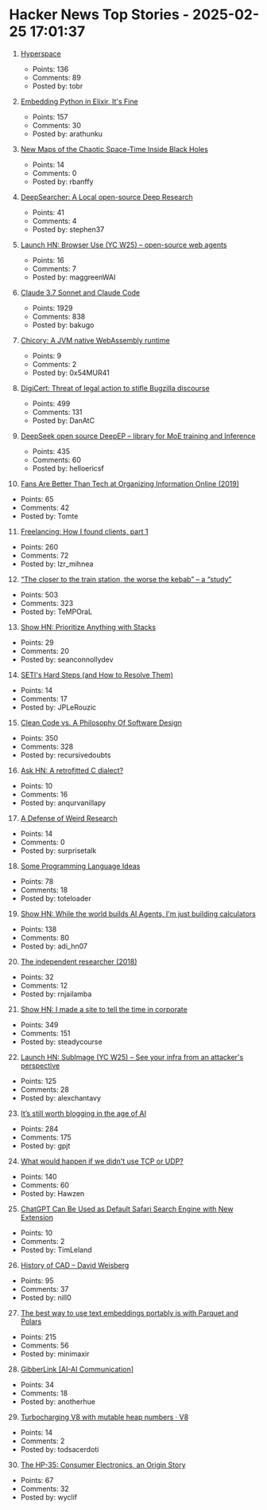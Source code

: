 # Hacker News Top Stories - 2025-02-25 17:01:37

1. [Hyperspace](https://hypercritical.co/2025/02/25/hyperspace)
   - Points: 136
   - Comments: 89
   - Posted by: tobr

2. [Embedding Python in Elixir, It's Fine](https://dashbit.co/blog/running-python-in-elixir-its-fine)
   - Points: 157
   - Comments: 30
   - Posted by: arathunku

3. [New Maps of the Chaotic Space-Time Inside Black Holes](https://www.quantamagazine.org/new-maps-of-the-bizarre-chaotic-space-time-inside-black-holes-20250224/)
   - Points: 14
   - Comments: 0
   - Posted by: rbanffy

4. [DeepSearcher: A Local open-source Deep Research](https://milvus.io/blog/introduce-deepsearcher-a-local-open-source-deep-research.md)
   - Points: 41
   - Comments: 4
   - Posted by: stephen37

5. [Launch HN: Browser Use (YC W25) – open-source web agents](https://github.com/browser-use/browser-use)
   - Points: 16
   - Comments: 7
   - Posted by: maggreenWAI

6. [Claude 3.7 Sonnet and Claude Code](https://www.anthropic.com/news/claude-3-7-sonnet)
   - Points: 1929
   - Comments: 838
   - Posted by: bakugo

7. [Chicory: A JVM native WebAssembly runtime](https://chicory.dev/)
   - Points: 9
   - Comments: 2
   - Posted by: 0x54MUR41

8. [DigiCert: Threat of legal action to stifle Bugzilla discourse](https://bugzilla.mozilla.org/show_bug.cgi?id=1950144)
   - Points: 499
   - Comments: 131
   - Posted by: DanAtC

9. [DeepSeek open source DeepEP – library for MoE training and Inference](https://github.com/deepseek-ai/DeepEP)
   - Points: 435
   - Comments: 60
   - Posted by: helloericsf

10. [Fans Are Better Than Tech at Organizing Information Online (2019)](https://www.wired.com/story/archive-of-our-own-fans-better-than-tech-organizing-information/)
   - Points: 65
   - Comments: 42
   - Posted by: Tomte

11. [Freelancing: How I found clients, part 1](https://crocspace.substack.com/p/freelancing-how-i-got-clients-part)
   - Points: 260
   - Comments: 72
   - Posted by: lzr_mihnea

12. [“The closer to the train station, the worse the kebab” – a “study”](https://www.jmspae.se/write-ups/kebabs-train-stations/)
   - Points: 503
   - Comments: 323
   - Posted by: TeMPOraL

13. [Show HN: Prioritize Anything with Stacks](https://stack-ranker.com)
   - Points: 29
   - Comments: 20
   - Posted by: seanconnollydev

14. [SETI's Hard Steps (and How to Resolve Them)](https://www.centauri-dreams.org/2025/02/21/setis-hard-steps-and-how-to-resolve-them/)
   - Points: 14
   - Comments: 17
   - Posted by: JPLeRouzic

15. [Clean Code vs. A Philosophy Of Software Design](https://github.com/johnousterhout/aposd-vs-clean-code/blob/main/README.md)
   - Points: 350
   - Comments: 328
   - Posted by: recursivedoubts

16. [Ask HN: A retrofitted C dialect?](undefined)
   - Points: 10
   - Comments: 16
   - Posted by: anqurvanillapy

17. [A Defense of Weird Research](https://asteriskmag.com/issues/09/a-defense-of-weird-research)
   - Points: 14
   - Comments: 0
   - Posted by: surprisetalk

18. [Some Programming Language Ideas](https://davidbos.me/posts/some_programming_language_ideas/)
   - Points: 78
   - Comments: 18
   - Posted by: toteloader

19. [Show HN: While the world builds AI Agents, I'm just building calculators](https://www.calcverse.live)
   - Points: 138
   - Comments: 80
   - Posted by: adi_hn07

20. [The independent researcher (2018)](https://nadia.xyz/independent-research)
   - Points: 32
   - Comments: 12
   - Posted by: rnjailamba

21. [Show HN: I made a site to tell the time in corporate](https://corporate.watch)
   - Points: 349
   - Comments: 151
   - Posted by: steadycourse

22. [Launch HN: SubImage (YC W25) – See your infra from an attacker's perspective](undefined)
   - Points: 125
   - Comments: 28
   - Posted by: alexchantavy

23. [It’s still worth blogging in the age of AI](https://www.gilesthomas.com/2025/02/blogging-in-the-age-of-ai)
   - Points: 284
   - Comments: 175
   - Posted by: gpjt

24. [What would happen if we didn't use TCP or UDP?](https://github.com/Hawzen/hdp)
   - Points: 140
   - Comments: 60
   - Posted by: Hawzen

25. [ChatGPT Can Be Used as Default Safari Search Engine with New Extension](https://www.macrumors.com/2025/02/24/chatgpt-safari-search-extension/)
   - Points: 10
   - Comments: 2
   - Posted by: TimLeland

26. [History of CAD – David Weisberg](https://www.shapr3d.com/blog/history-of-cad)
   - Points: 95
   - Comments: 37
   - Posted by: nill0

27. [The best way to use text embeddings portably is with Parquet and Polars](https://minimaxir.com/2025/02/embeddings-parquet/)
   - Points: 215
   - Comments: 56
   - Posted by: minimaxir

28. [GibberLink [AI-AI Communication]](https://github.com/PennyroyalTea/gibberlink)
   - Points: 34
   - Comments: 18
   - Posted by: anotherhue

29. [Turbocharging V8 with mutable heap numbers · V8](https://v8.dev/blog/mutable-heap-number)
   - Points: 14
   - Comments: 2
   - Posted by: todsacerdoti

30. [The HP-35: Consumer Electronics, an Origin Story](http://codex99.com/design/the-hp35.html)
   - Points: 67
   - Comments: 32
   - Posted by: wyclif

